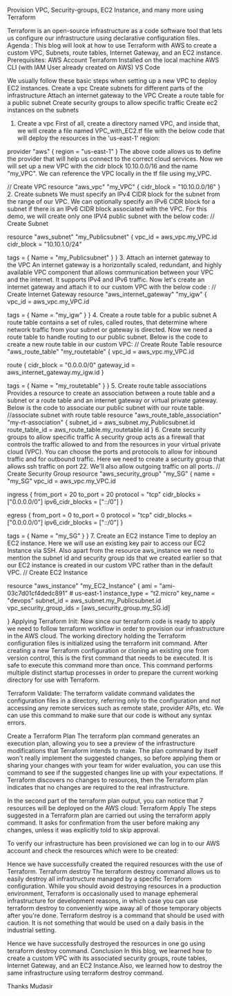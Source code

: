 Provision VPC, Security-groups, EC2 Instance, and many more using Terraform

Terraform is an open-source infrastructure as a code software tool that lets us configure our infrastructure using declarative configuration files.
Agenda :
This blog will look at how to use Terraform with AWS to create a custom VPC, Subnets, route tables, Internet Gateway, and an EC2 instance.
Prerequisites:
AWS Account
Terraform Installed on the local machine
AWS CLI (with IAM User already created on AWS)
VS Code

We usually follow these basic steps when setting up a new VPC to deploy EC2 instances.
Create a vpc
Create subnets for different parts of the infrastructure
Attach an internet gateway to the VPC
Create a route table for a public subnet
Create security groups to allow specific traffic
Create ec2 instances on the subnets

1. Create a vpc
First of all, create a directory named VPC, and inside that, we will create a file named VPC_with_EC2.tf file with the below code that will deploy the resources in the 'us-east-1' region:

provider "aws" {
  region = "us-east-1"
}
The above code allows us to define the provider that will help us connect to the correct cloud services.
Now we will set up a new VPC with the cidr block 10.10.0.0/16 and the name "my_VPC". We can reference the VPC locally in the tf file using my_VPC.

// Create VPC
resource "aws_vpc" "my_VPC" {
  cidr_block = "10.10.0.0/16"
}
2. Create subnets
We must specify an IPv4 CIDR block for the subnet from the range of our VPC. We can optionally specify an IPv6 CIDR block for a subnet if there is an IPv6 CIDR block associated with the VPC. For this demo, we will create only one IPV4 public subnet with the below code:
// Create Subnet

resource "aws_subnet" "my_Publicsubnet" {
  vpc_id     = aws_vpc.my_VPC.id
  cidr_block = "10.10.1.0/24"

  tags = {
    Name = "my_Publicsubnet"
  }
}
3. Attach an internet gateway to the VPC
An internet gateway is a horizontally scaled, redundant, and highly available VPC component that allows communication between your VPC and the internet. It supports IPv4 and IPv6 traffic.
Now let's create an internet gateway and attach it to our custom VPC with the below code :
// Create Internet Gateway
resource "aws_internet_gateway" "my_igw" {
  vpc_id = aws_vpc.my_VPC.id

  tags = {
    Name = "my_igw"
  }
}
4. Create a route table for a public subnet
A route table contains a set of rules, called routes, that determine where network traffic from your subnet or gateway is directed. Now we need a route table to handle routing to our public subnet. Below is the code to create a new route table in our custom VPC:
// Create Route Table
resource "aws_route_table" "my_routetable" {
  vpc_id = aws_vpc.my_VPC.id

  route {
    cidr_block = "0.0.0.0/0"
    gateway_id = aws_internet_gateway.my_igw.id
  }

  tags = {
    Name = "my_routetable"
  }
}
5. Create route table associations
Provides a resource to create an association between a route table and a subnet or a route table and an internet gateway or virtual private gateway.
Below is the code to associate our public subnet with our route table.
//associate subnet with route table
resource "aws_route_table_association" "my-rt-association" {
  subnet_id      = aws_subnet.my_Publicsubnet.id
  route_table_id = aws_route_table.my_routetable.id
}
6. Create security groups to allow specific traffic
A security group acts as a firewall that controls the traffic allowed to and from the resources in your virtual private cloud (VPC). You can choose the ports and protocols to allow for inbound traffic and for outbound traffic.
Here we need to create a security group that allows ssh traffic on port 22. We'll also allow outgoing traffic on all ports.
// Create Security Group
resource "aws_security_group" "my_SG" {
  name        = "my_SG"
  vpc_id      = aws_vpc.my_VPC.id

  ingress {
    from_port        = 20
    to_port          = 20
    protocol         = "tcp"
    cidr_blocks      = ["0.0.0.0/0"]
    ipv6_cidr_blocks = ["::/0"]
  }

  egress {
    from_port        = 0
    to_port          = 0
    protocol         = "tcp"
    cidr_blocks      = ["0.0.0.0/0"]
    ipv6_cidr_blocks = ["::/0"]
  }

  tags = {
    Name = "my_SG"
  }
}
7. Create an EC2 instance
Time to deploy an EC2 instance. Here we will use an existing key pair to access our EC2 Instance via SSH. Also apart from the resource aws_instance we need to mention the subnet id and security group ids that we created earlier so that our EC2 instance is created in our custom VPC rather than in the default VPC.
// Create EC2 Instance

resource "aws_instance" "my_EC2_Instance" {
  ami           = "ami-03c7d01cf4dedc891" # us-east-1
  instance_type = "t2.micro"
  key_name   = "devops"
  subnet_id = aws_subnet.my_Publicsubnet.id
  vpc_security_group_ids = [aws_security_group.my_SG.id]

}
Applying Terraform Init:
Now since our terraform code is ready to apply we need to follow terraform workflow in order to provision our infrastructure in the AWS cloud.
The working directory holding the Terraform configuration files is initialized using the terraform init command. After creating a new Terraform configuration or cloning an existing one from version control, this is the first command that needs to be executed. It is safe to execute this command more than once. This command performs multiple distinct startup processes in order to prepare the current working directory for use with Terraform.

Terraform Validate:
The terraform validate command validates the configuration files in a directory, referring only to the configuration and not accessing any remote services such as remote state, provider APIs, etc.
We can use this command to make sure that our code is without any syntax errors.

Create a Terraform Plan
The terraform plan command generates an execution plan, allowing you to see a preview of the infrastructure modifications that Terraform intends to make. The plan command by itself won't really implement the suggested changes, so before applying them or sharing your changes with your team for wider evaluation, you can use this command to see if the suggested changes line up with your expectations. If Terraform discovers no changes to resources, then the Terraform plan indicates that no changes are required to the real infrastructure.

In the second part of the terraform plan output, you can notice that 7 resources will be deployed on the AWS cloud:
Terraform Apply
The steps suggested in a Terraform plan are carried out using the terraform apply command. It asks for confirmation from the user before making any changes, unless it was explicitly told to skip approval.

To verify our infrastructure has been provisioned we can log in to our AWS account and check the resources which were to be created:

Hence we have successfully created the required resources with the use of Terraform.
Terraform destroy
The terraform destroy command allows us to easily destroy all infrastructure managed by a specific Terraform configuration. While you should avoid destroying resources in a production environment, Terraform is occasionally used to manage ephemeral infrastructure for development reasons, in which case you can use terraform destroy to conveniently wipe away all of those temporary objects after you're done.
Terraform destroy is a command that should be used with caution. It is not something that would be used on a daily basis in the industrial setting.

Hence we have successfully destroyed the resources in one go using terraform destroy command.
Conclusion
In this blog, we learned how to create a custom VPC with its associated security groups, route tables, Internet Gateway, and an EC2 Instance.Also, we learned how to destroy the same infrastructure using terraform destroy command.

Thanks
Mudasir
